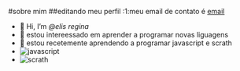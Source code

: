 #sobre mim
##editando meu perfil 
:1:meu email de contato é [email](elis.ferreira.santos@escola.pr.gov.br)

- 👋 Hi, I’m *@elis regina*
- 👀 estou intereessado em aprender a programar novas liguagens 
- 🌱 estou recetemente aprendendo a programar javascript e scrath
- ![javascript](https://img.shields.io/badge/Scratch-4D97FF?style=for-the-badge&logo=Scratch&logoColor=white)
- ![scrath](https://img.shields.io/badge/JavaScript-323330?style=for-the-badge&logo=javascript&logoColor=F7DF1E)


<!---
AluraEtudante/AluraEtudante is a ✨ special ✨ repository because its `README.md` (this file) appears on your GitHub profile.
You can click the Preview link to take a look at your changes.
--->
